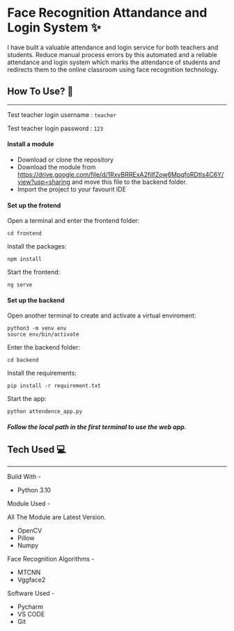 # Face Recognition Attandance and Login System ✨
I have built a valuable attendance and login service for both teachers and students. Reduce manual process errors by this automated and a reliable attendance and login system which marks the attendance of students and redirects them to the online classroom using face recognition technology. 

## How To Use? :pencil:
----------------------
Test teacher login username : `teacher`


Test teacher login password : `123`
#### Install a module
* Download or clone the repository
* Download the module from https://drive.google.com/file/d/1RxvBRRExA2fiIfZow6MpqfoRDtIs4C6Y/view?usp=sharing and move this file to the backend folder.
* Import the project to your favourit IDE
#### Set up the frotend
Open a terminal and enter the frontend folder:

    cd frontend
    
Install the packages:

    npm install

Start the frontend:

    ng serve
    
#### Set up the backend
Open another terminal to create and activate a virtual enviroment:

    python3 -m venv env
    source env/bin/activate

Enter the backend folder:

    cd backend
    
Install the requirements:

    pip install -r requirement.txt
    
Start the app:

    python attendence_app.py   
    
##### Follow the local path in the first terminal to use the web app.

## Tech Used :computer:
--------------------------
Build With - 
* Python 3.10

Module Used -

All The Module are Latest Version.
* OpenCV
* Pillow
* Numpy

Face Recognition Algorithms -
* MTCNN
* Vggface2

Software Used -
* Pycharm 
* VS CODE 
* Git

